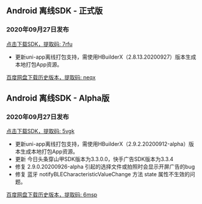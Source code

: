 ## Android 离线SDK - 正式版

### 2020年09月27日发布
[点击下载SDK，提取码: 7rfu](https://pan.baidu.com/s/14SZ-CjlbaNtGHk3CpamgXQ)

+ 更新uni-app离线打包支持，需使用HBuilderX（2.8.13.20200927）版本生成本地打包App资源。

[百度网盘下载历史版本，提取码: neqx](https://pan.baidu.com/s/1Gpbnq3wLvvnRO6W-SlvVpA)



## Android 离线SDK - Alpha版

### 2020年09月27日发布
[点击下载SDK，提取码: 5vgk](https://pan.baidu.com/s/1NLBTW94Im_zg5R38Wiijdg) 

+ 更新uni-app离线打包支持，需使用HBuilderX（2.9.2.20200912-alpha）版本生成本地打包App资源。
+ 更新 今日头条穿山甲SDK版本为3.3.0.0，快手广告SDK版本为3.3.4
+ 修复 2.9.0.20200926-alpha 引起的选择文件或拍照时会显示开屏广告的bug
+ 修复 蓝牙 notifyBLECharacteristicValueChange 方法 state 属性不生效的问题。

[百度网盘下载历史版本，提取码: 6msp](https://pan.baidu.com/s/10fne34bwxWGtDJTd4PhroA)
